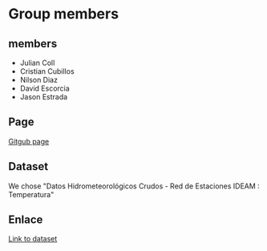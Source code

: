 # Group members

## members
- Julian Coll
- Cristian Cubillos
- Nilson Diaz
- David Escorcia
- Jason Estrada

## Page
[Gitgub page](https://jasonestrada.github.io/JJEH_OPTZN.github.io/)

## Dataset
We chose "Datos Hidrometeorológicos Crudos - Red de Estaciones IDEAM : Temperatura"

## Enlace
[Link to dataset](https://www.datos.gov.co/Ambiente-y-Desarrollo-Sostenible/Datos-Hidrometeorol-gicos-Crudos-Red-de-Estaciones/sbwg-7ju4/about_data)
